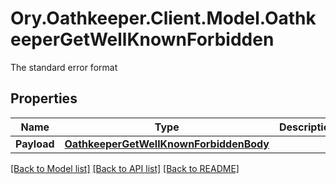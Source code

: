 # Ory.Oathkeeper.Client.Model.OathkeeperGetWellKnownForbidden
The standard error format
## Properties

Name | Type | Description | Notes
------------ | ------------- | ------------- | -------------
**Payload** | [**OathkeeperGetWellKnownForbiddenBody**](OathkeeperGetWellKnownForbiddenBody.md) |  | [optional] 

[[Back to Model list]](../README.md#documentation-for-models) [[Back to API list]](../README.md#documentation-for-api-endpoints) [[Back to README]](../README.md)

